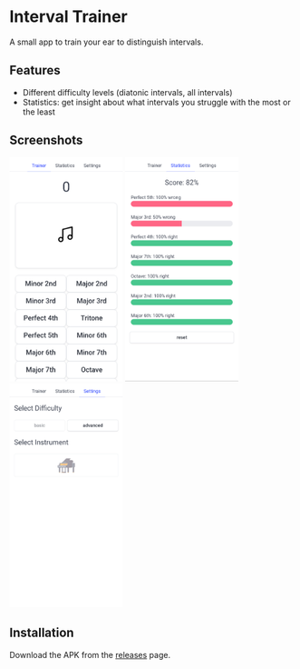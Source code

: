 # Interval Trainer

A small app to train your ear to distinguish intervals.

## Features
- Different difficulty levels (diatonic intervals, all intervals)
- Statistics: get insight about what intervals you struggle with the most or the least

## Screenshots
<p float="left">
    <a href="scrot1.png"><img src="scrot1.png" width="200"/></a>
    <a href="scrot2.png"><img src="scrot2.png" width="200"/></a>
    <a href="scrot3.png"><img src="scrot3.png" width="200"/></a>
</p>

## Installation
Download the APK from the [releases](https://github.com/z2-2z/IntervalTrainer/releases) page.
